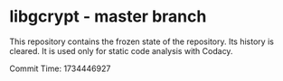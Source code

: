 # libgcrypt - master branch

This repository contains the frozen state of the repository.
Its history is cleared. It is used only for static code
analysis with Codacy.

Commit Time: 1734446927